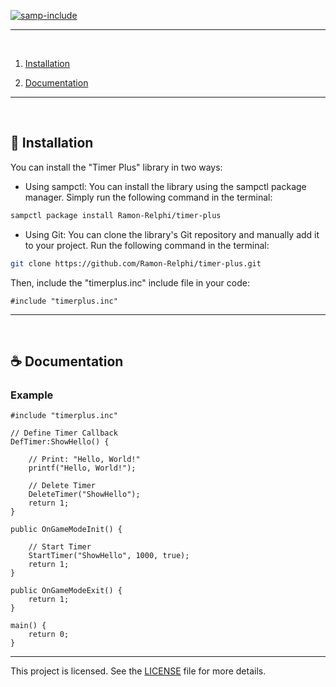 [![samp-include](https://img.shields.io/badge/sa--mp-library-2f2f2f.svg?style=for-the-badge)](https://github.com/Ramon-Relphi/timer-plus)


---

<br>

1. [Installation](#-Installation)

2. [Documentation](#-Documentation)

---

<br>

## 🚀 Installation

You can install the "Timer Plus" library in two ways:

- Using sampctl: You can install the library using the sampctl package manager. Simply run the following command in the terminal:
```bash
sampctl package install Ramon-Relphi/timer-plus
```

- Using Git: You can clone the library's Git repository and manually add it to your project. Run the following command in the terminal:
```bash
git clone https://github.com/Ramon-Relphi/timer-plus.git
```

Then, include the "timerplus.inc" include file in your code:

```pawn
#include "timerplus.inc"
```

---

<br>

## ☕ Documentation


### **Example**


```pawn
#include "timerplus.inc"

// Define Timer Callback
DefTimer:ShowHello() {

    // Print: "Hello, World!"
    printf("Hello, World!");
    
    // Delete Timer
    DeleteTimer("ShowHello");
    return 1;
}

public OnGameModeInit() {

    // Start Timer
    StartTimer("ShowHello", 1000, true);
    return 1;
}

public OnGameModeExit() {
    return 1;
}

main() {
    return 0;
}
```

---

This project is licensed. See the [LICENSE](LICENSE.md) file for more details.


